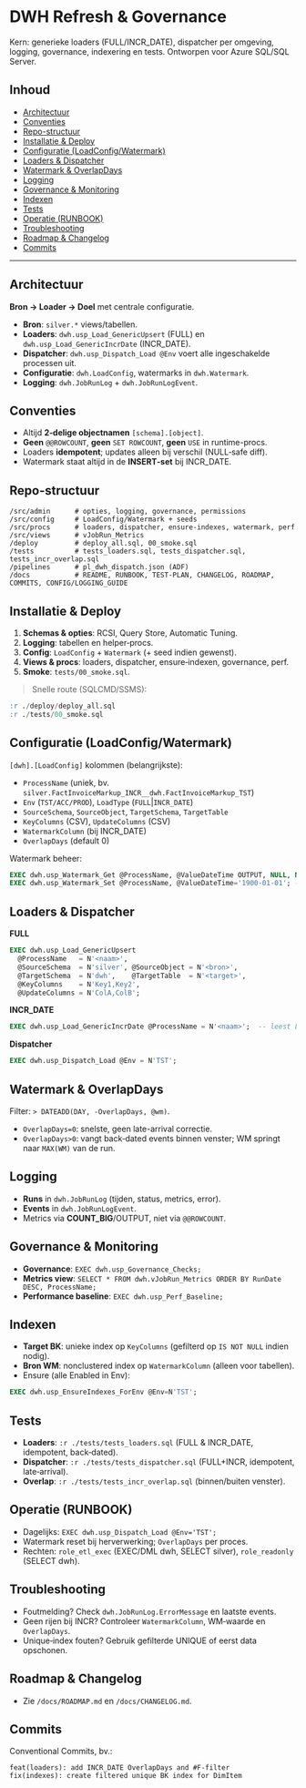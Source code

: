 # DWH Refresh & Governance

Kern: generieke loaders (FULL/INCR_DATE), dispatcher per omgeving, logging, governance, indexering en tests. Ontworpen voor Azure SQL/SQL Server.

## Inhoud
- [Architectuur](#architectuur)
- [Conventies](#conventies)
- [Repo-structuur](#repo-structuur)
- [Installatie & Deploy](#installatie--deploy)
- [Configuratie (LoadConfig/Watermark)](#configuratie-loadconfigwatermark)
- [Loaders & Dispatcher](#loaders--dispatcher)
- [Watermark & OverlapDays](#watermark--overlapdays)
- [Logging](#logging)
- [Governance & Monitoring](#governance--monitoring)
- [Indexen](#indexen)
- [Tests](#tests)
- [Operatie (RUNBOOK)](#operatie-runbook)
- [Troubleshooting](#troubleshooting)
- [Roadmap & Changelog](#roadmap--changelog)
- [Commits](#commits)

---

## Architectuur
**Bron → Loader → Doel** met centrale configuratie.
- **Bron**: `silver.*` views/tabellen.
- **Loaders**: `dwh.usp_Load_GenericUpsert` (FULL) en `dwh.usp_Load_GenericIncrDate` (INCR_DATE).
- **Dispatcher**: `dwh.usp_Dispatch_Load @Env` voert alle ingeschakelde processen uit.
- **Configuratie**: `dwh.LoadConfig`, watermarks in `dwh.Watermark`.
- **Logging**: `dwh.JobRunLog` + `dwh.JobRunLogEvent`.

## Conventies
- Altijd **2‑delige objectnamen** `[schema].[object]`.
- **Geen** `@@ROWCOUNT`, **geen** `SET ROWCOUNT`, **geen** `USE` in runtime-procs.
- Loaders **idempotent**; updates alleen bij verschil (NULL‑safe diff).
- Watermark staat altijd in de **INSERT‑set** bij INCR_DATE.

## Repo-structuur
```
/src/admin      # opties, logging, governance, permissions
/src/config     # LoadConfig/Watermark + seeds
/src/procs      # loaders, dispatcher, ensure-indexes, watermark, perf
/src/views      # vJobRun_Metrics
/deploy         # deploy_all.sql, 00_smoke.sql
/tests          # tests_loaders.sql, tests_dispatcher.sql, tests_incr_overlap.sql
/pipelines      # pl_dwh_dispatch.json (ADF)
/docs           # README, RUNBOOK, TEST-PLAN, CHANGELOG, ROADMAP, COMMITS, CONFIG/LOGGING_GUIDE
```

## Installatie & Deploy
1. **Schemas & opties**: RCSI, Query Store, Automatic Tuning.
2. **Logging**: tabellen en helper‑procs.
3. **Config**: `LoadConfig` + `Watermark` (+ seed indien gewenst).
4. **Views & procs**: loaders, dispatcher, ensure‑indexen, governance, perf.
5. **Smoke**: `tests/00_smoke.sql`.

> Snelle route (SQLCMD/SSMS):
```sql
:r ./deploy/deploy_all.sql
:r ./tests/00_smoke.sql
```

## Configuratie (LoadConfig/Watermark)
`[dwh].[LoadConfig]` kolommen (belangrijkste):
- `ProcessName` (uniek, bv. `silver.FactInvoiceMarkup_INCR__dwh.FactInvoiceMarkup_TST`)
- `Env` (`TST/ACC/PROD`), `LoadType` (`FULL`|`INCR_DATE`)
- `SourceSchema`, `SourceObject`, `TargetSchema`, `TargetTable`
- `KeyColumns` (CSV), `UpdateColumns` (CSV)
- `WatermarkColumn` (bij INCR_DATE)
- `OverlapDays` (default 0)

Watermark beheer:
```sql
EXEC dwh.usp_Watermark_Get @ProcessName, @ValueDateTime OUTPUT, NULL, NULL;
EXEC dwh.usp_Watermark_Set @ProcessName, @ValueDateTime='1900-01-01'; -- reset
```

## Loaders & Dispatcher
**FULL**
```sql
EXEC dwh.usp_Load_GenericUpsert
  @ProcessName   = N'<naam>',
  @SourceSchema  = N'silver', @SourceObject = N'<bron>',
  @TargetSchema  = N'dwh',    @TargetTable  = N'<target>',
  @KeyColumns    = N'Key1,Key2',
  @UpdateColumns = N'ColA,ColB';
```
**INCR_DATE**
```sql
EXEC dwh.usp_Load_GenericIncrDate @ProcessName = N'<naam>';  -- leest LoadConfig + Watermark
```
**Dispatcher**
```sql
EXEC dwh.usp_Dispatch_Load @Env = N'TST';
```

## Watermark & OverlapDays
Filter: `> DATEADD(DAY, -OverlapDays, @wm)`.
- `OverlapDays=0`: snelste, geen late-arrival correctie.
- `OverlapDays>0`: vangt back‑dated events binnen venster; WM springt naar `MAX(WM)` van de run.

## Logging
- **Runs** in `dwh.JobRunLog` (tijden, status, metrics, error).
- **Events** in `dwh.JobRunLogEvent`.
- Metrics via **COUNT_BIG**/OUTPUT, niet via `@@ROWCOUNT`.

## Governance & Monitoring
- **Governance**: `EXEC dwh.usp_Governance_Checks;`
- **Metrics view**: `SELECT * FROM dwh.vJobRun_Metrics ORDER BY RunDate DESC, ProcessName;`
- **Performance baseline**: `EXEC dwh.usp_Perf_Baseline;`

## Indexen
- **Target BK**: unieke index op `KeyColumns` (gefilterd op `IS NOT NULL` indien nodig).
- **Bron WM**: nonclustered index op `WatermarkColumn` (alleen voor tabellen).
- Ensure (alle Enabled in Env):
```sql
EXEC dwh.usp_EnsureIndexes_ForEnv @Env=N'TST';
```

## Tests
- **Loaders**: `:r ./tests/tests_loaders.sql` (FULL & INCR_DATE, idempotent, back‑dated).
- **Dispatcher**: `:r ./tests/tests_dispatcher.sql` (FULL+INCR, idempotent, late‑arrival).
- **Overlap**: `:r ./tests/tests_incr_overlap.sql` (binnen/buiten venster).

## Operatie (RUNBOOK)
- Dagelijks: `EXEC dwh.usp_Dispatch_Load @Env='TST';`
- Watermark reset bij herverwerking; `OverlapDays` per proces.
- Rechten: `role_etl_exec` (EXEC/DML dwh, SELECT silver), `role_readonly` (SELECT dwh).

## Troubleshooting
- Foutmelding? Check `dwh.JobRunLog.ErrorMessage` en laatste events.
- Geen rijen bij INCR? Controleer `WatermarkColumn`, WM‑waarde en `OverlapDays`.
- Unique‑index fouten? Gebruik gefilterde UNIQUE of eerst data opschonen.

## Roadmap & Changelog
- Zie `/docs/ROADMAP.md` en `/docs/CHANGELOG.md`.

## Commits
Conventional Commits, bv.:
```
feat(loaders): add INCR_DATE OverlapDays and #F-filter
fix(indexes): create filtered unique BK index for DimItem
```

